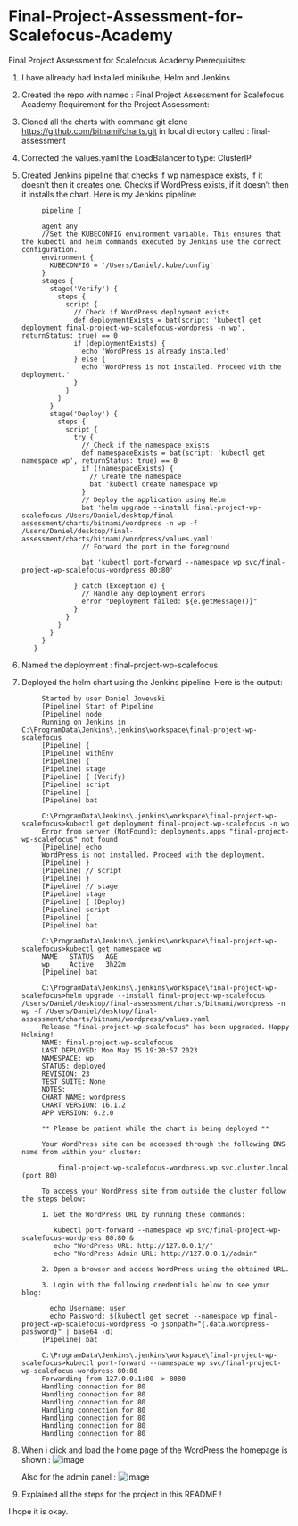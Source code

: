 # Final-Project-Assessment-for-Scalefocus-Academy
Final Project Assessment for Scalefocus Academy
Prerequisites:
1. I have allready had Installed minikube, Helm and Jenkins
2. Created the repo with named : Final Project Assessment for Scalefocus Academy
Requirement for the Project Assessment:
1. Cloned all the charts with command git clone https://github.com/bitnami/charts.git in local directory called : final-assessment
2. Corrected the values.yaml the LoadBalancer to type: ClusterIP
3. Created  Jenkins pipeline that checks if wp namespace exists, if it doesn’t then it creates one. Checks if WordPress exists, if it doesn’t then it installs the chart.
  Here is my Jenkins pipeline: 
  
            pipeline {

            agent any
            //Set the KUBECONFIG environment variable. This ensures that the kubectl and helm commands executed by Jenkins use the correct configuration.
            environment {
              KUBECONFIG = '/Users/Daniel/.kube/config'
            }
            stages {
              stage('Verify') {
                steps {
                  script {
                    // Check if WordPress deployment exists
                    def deploymentExists = bat(script: 'kubectl get deployment final-project-wp-scalefocus-wordpress -n wp', returnStatus: true) == 0
                    if (deploymentExists) {
                      echo 'WordPress is already installed'
                    } else {
                      echo 'WordPress is not installed. Proceed with the deployment.'
                    }
                  }
                }
              }
              stage('Deploy') {
                steps {
                  script {
                    try {
                      // Check if the namespace exists
                      def namespaceExists = bat(script: 'kubectl get namespace wp', returnStatus: true) == 0
                      if (!namespaceExists) {
                        // Create the namespace
                        bat 'kubectl create namespace wp'
                      }
                      // Deploy the application using Helm
                      bat 'helm upgrade --install final-project-wp-scalefocus /Users/Daniel/desktop/final-assessment/charts/bitnami/wordpress -n wp -f /Users/Daniel/desktop/final-assessment/charts/bitnami/wordpress/values.yaml'
                      // Forward the port in the foreground

                      bat 'kubectl port-forward --namespace wp svc/final-project-wp-scalefocus-wordpress 80:80'

                    } catch (Exception e) {
                      // Handle any deployment errors
                      error "Deployment failed: ${e.getMessage()}"
                    }
                  }
                }
              }
            }
          }



4. Named the deployment : final-project-wp-scalefocus.
5. Deployed the helm chart using the Jenkins pipeline. Here is the output:

            Started by user Daniel Jovevski
            [Pipeline] Start of Pipeline
            [Pipeline] node
            Running on Jenkins in C:\ProgramData\Jenkins\.jenkins\workspace\final-project-wp-scalefocus
            [Pipeline] {
            [Pipeline] withEnv
            [Pipeline] {
            [Pipeline] stage
            [Pipeline] { (Verify)
            [Pipeline] script
            [Pipeline] {
            [Pipeline] bat

            C:\ProgramData\Jenkins\.jenkins\workspace\final-project-wp-scalefocus>kubectl get deployment final-project-wp-scalefocus -n wp 
            Error from server (NotFound): deployments.apps "final-project-wp-scalefocus" not found
            [Pipeline] echo
            WordPress is not installed. Proceed with the deployment.
            [Pipeline] }
            [Pipeline] // script
            [Pipeline] }
            [Pipeline] // stage
            [Pipeline] stage
            [Pipeline] { (Deploy)
            [Pipeline] script
            [Pipeline] {
            [Pipeline] bat

            C:\ProgramData\Jenkins\.jenkins\workspace\final-project-wp-scalefocus>kubectl get namespace wp 
            NAME   STATUS   AGE
            wp     Active   3h22m
            [Pipeline] bat

            C:\ProgramData\Jenkins\.jenkins\workspace\final-project-wp-scalefocus>helm upgrade --install final-project-wp-scalefocus /Users/Daniel/desktop/final-assessment/charts/bitnami/wordpress -n wp -f /Users/Daniel/desktop/final-assessment/charts/bitnami/wordpress/values.yaml 
            Release "final-project-wp-scalefocus" has been upgraded. Happy Helming!
            NAME: final-project-wp-scalefocus
            LAST DEPLOYED: Mon May 15 19:20:57 2023
            NAMESPACE: wp
            STATUS: deployed
            REVISION: 23
            TEST SUITE: None
            NOTES:
            CHART NAME: wordpress
            CHART VERSION: 16.1.2
            APP VERSION: 6.2.0

            ** Please be patient while the chart is being deployed **

            Your WordPress site can be accessed through the following DNS name from within your cluster:

                final-project-wp-scalefocus-wordpress.wp.svc.cluster.local (port 80)

            To access your WordPress site from outside the cluster follow the steps below:

            1. Get the WordPress URL by running these commands:

               kubectl port-forward --namespace wp svc/final-project-wp-scalefocus-wordpress 80:80 &
               echo "WordPress URL: http://127.0.0.1//"
               echo "WordPress Admin URL: http://127.0.0.1//admin"

            2. Open a browser and access WordPress using the obtained URL.

            3. Login with the following credentials below to see your blog:

              echo Username: user
              echo Password: $(kubectl get secret --namespace wp final-project-wp-scalefocus-wordpress -o jsonpath="{.data.wordpress-password}" | base64 -d)
            [Pipeline] bat

            C:\ProgramData\Jenkins\.jenkins\workspace\final-project-wp-scalefocus>kubectl port-forward --namespace wp svc/final-project-wp-scalefocus-wordpress 80:80 
            Forwarding from 127.0.0.1:80 -> 8080
            Handling connection for 80
            Handling connection for 80
            Handling connection for 80
            Handling connection for 80
            Handling connection for 80
            Handling connection for 80
            Handling connection for 80
                   
                   
6. When i click and load the home page of the WordPress the homepage is shown : 
![image](https://github.com/Daniel-AnTra/Final-Project-Assessment-for-Scalefocus-Academy/assets/121831389/7462268c-958f-4874-a2cc-8f8b2561d365)

   Also for the admin panel : 
![image](https://github.com/Daniel-AnTra/Final-Project-Assessment-for-Scalefocus-Academy/assets/121831389/d6e763e9-ede7-4e5c-aaae-1f08d4481705)
7. Explained all the steps for the project in this README ! 


I hope it is okay. 


